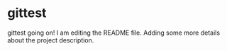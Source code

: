# gittest
gittest going on!
I am editing the README file. Adding some more details about the project description.

